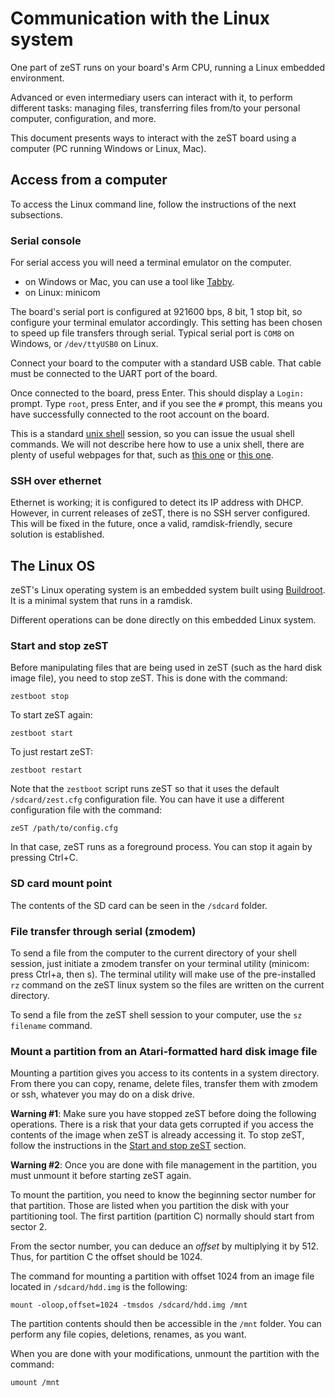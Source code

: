 # Communication with the Linux system

One part of zeST runs on your board's Arm CPU, running a Linux embedded environment.

Advanced or even intermediary users can interact with it, to perform different tasks: managing files, transferring files from/to your personal computer, configuration, and more.

This document presents ways to interact with the zeST board using a computer (PC running Windows or Linux, Mac).

## Access from a computer

To access the Linux command line, follow the instructions of the next subsections.

### Serial console

For serial access you will need a terminal emulator on the computer.

 - on Windows or Mac, you can use a tool like [Tabby](https://tabby.sh/).
 - on Linux: minicom

The board's serial port is configured at 921600 bps, 8 bit, 1 stop bit, so configure your terminal emulator accordingly.
This setting has been chosen to speed up file transfers through serial.
Typical serial port is `COM8` on Windows, or `/dev/ttyUSB0` on Linux.

Connect your board to the computer with a standard USB cable.
That cable must be connected to the UART port of the board.

Once connected to the board, press Enter.
This should display a `Login:` prompt.
Type `root`, press Enter, and if you see the `#` prompt, this means you have successfully connected to the root account on the board.

This is a standard [unix shell](https://en.wikipedia.org/wiki/Unix_shell) session, so you can issue the usual shell commands.
We will not describe here how to use a unix shell, there are plenty of useful webpages for that, such as [this one](https://www.stationx.net/unix-commands-cheat-sheet/) or [this one](https://www.geeksforgeeks.org/basic-shell-commands-in-linux/).



### SSH over ethernet

Ethernet is working; it is configured to detect its IP address with DHCP.
However, in current releases of zeST, there is no SSH server configured.
This will be fixed in the future, once a valid, ramdisk-friendly, secure solution is established.


## The Linux OS

zeST's Linux operating system is an embedded system built using [Buildroot](https://buildroot.org/).
It is a minimal system that runs in a ramdisk.

Different operations can be done directly on this embedded Linux system.

### Start and stop zeST

Before manipulating files that are being used in zeST (such as the hard disk image file), you need to stop zeST.
This is done with the command:

    zestboot stop

To start zeST again:

    zestboot start

To just restart zeST:

    zestboot restart

Note that the `zestboot` script runs zeST so that it uses the default `/sdcard/zest.cfg` configuration file.
You can have it use a different configuration file with the command:

    zeST /path/to/config.cfg

In that case, zeST runs as a foreground process.
You can stop it again by pressing Ctrl+C.


### SD card mount point

The contents of the SD card can be seen in the `/sdcard` folder.

### File transfer through serial (zmodem)

To send a file from the computer to the current directory of your shell session, just initiate a zmodem transfer on your terminal utility (minicom: press Ctrl+a, then s).
The terminal utility will make use of the pre-installed `rz` command on the zeST linux system so the files are written on the current directory.

To send a file from the zeST shell session to your computer, use the `sz filename` command.

### Mount a partition from an Atari-formatted hard disk image file

Mounting a partition gives you access to its contents in a system directory.
From there you can copy, rename, delete files, transfer them with zmodem or ssh, whatever you may do on a disk drive.

**Warning #1**: Make sure you have stopped zeST before doing the following operations.
There is a risk that your data gets corrupted if you access the contents of the image when zeST is already accessing it.
To stop zeST, follow the instructions in the [Start and stop zeST](#start-and-stop-zest) section.

**Warning #2**: Once you are done with file management in the partition, you must unmount it before starting zeST again.

To mount the partition, you need to know the beginning sector number for that partition.
Those are listed when you partition the disk with your partitioning tool.
The first partition (partition C) normally should start from sector 2.

From the sector number, you can deduce an *offset* by multiplying it by 512.
Thus, for partition C the offset should be 1024.

The command for mounting a partition with offset 1024 from an image file located in `/sdcard/hdd.img` is the following:

    mount -oloop,offset=1024 -tmsdos /sdcard/hdd.img /mnt

The partition contents should then be accessible in the `/mnt` folder.
You can perform any file copies, deletions, renames, as you want.

When you are done with your modifications, unmount the partition with the command:

    umount /mnt
